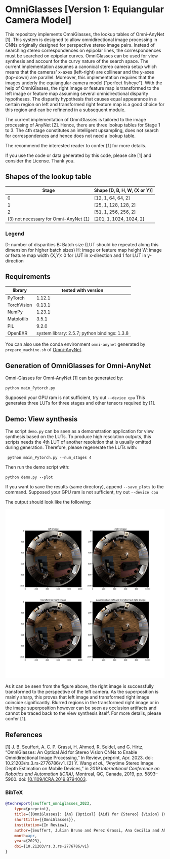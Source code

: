 # OmniGlasses [Version 1: Equiangular Camera Model]

This repository implements OmniGlasses, the lookup tables of Omni-AnyNet [1].
This system is designed to allow omnidirectional image processing in CNNs originally designed for perspective stereo image pairs.
Instead of searching stereo correspondences on epipolar lines, the correspondences must be searched on epipolar curves.
OmniGlasses can be used for view synthesis and account for the curvy nature of the search space.
The current implementation assumes a canonical stereo camera setup which means that the cameras' x-axes (left-right) are collinear and the y-axes (top-down) are parallel.
Moreover, this implementation requires that the images underly the equiangular camera model ("perfect fisheye").
With the help of OmniGlasses, the right image or feature map is transformed to the left image or feature map assuming several omnidirectional disparity hypotheses. The disparity hypothesis that causes equal appearance in a certain region on left and transformed right feature map is a good choice for this region and can be refinened in a subsequent module.

The current implementation of OmniGlasses is tailored to the image processing of AnyNet [2]. Hence, there are three lookup tables for Stage 1 to 3.
The 4th stage constitutes an intelligent upsampling, does not search for correspondences and hence does not need a lookup table.

The recommend the interested reader to confer [1] for more details.

If you use the code or data generated by this code, please cite [1] and consider the License. Thank you.

## Shapes of the lookup table

| Stage                                 | Shape [D, B, H, W, {X or Y}] |
| ------------------------------------- | ---------------------------- |
| 0                                     | [12, 1, 64, 64, 2]           |
| 1                                     | [25, 1, 128, 128, 2]         |
| 2                                     | [51, 1, 256, 256, 2]         |
| (3) not necessary for Omni-AnyNet [1] | [201, 1, 1024, 1024, 2]      |

### Legend

D: number of disparities
B: Batch size (LUT should be repeated along this dimension for higher batch sizes)
H: image or feature map height
W: image or feature map width
{X,Y}: 0 for LUT in x-direction and 1 for LUT in y-direction

## Requirements

| library     | tested with version                           |
| ----------- | --------------------------------------------- |
| PyTorch     | 1.12.1                                        |
| TorchVision | 0.13.1                                        |
| NumPy       | 1.23.1                                        |
| Matplotlib  | 3.5.1                                         |
| PIL         | 9.2.0                                         |
| OpenEXR     | system library: 2.5.7; python bindings: 1.3.8 |

You can also use the conda environment `omni-anynet` generated by `prepare_machine.sh` of [Omni-AnyNet](https://github.com/hamza9305/Omni-AnyNet).

## Generation of OmniGlasses for Omni-AnyNet

Omni-Glasses for Omni-AnyNet [1] can be generated by:

`python main_Pytorch.py`

Supposed your GPU ram is not sufficient, try out `--device cpu`
This generates three LUTs for three stages and other tensors required by [1].

## Demo: View synthesis

The script `demo.py`  can be seen as a demonstration application for view synthesis based on the LUTs.
To produce high resolution outputs, this scripts needs the 4th LUT of another resolution that is usually omitted during generation.
Therefore, please regenerate the LUTs with:

` python main_Pytorch.py --num_stages 4`

Then run the demo script with:

`python demo.py --plot`

If you want to save the results (same directory), append `--save_plots` to the command.
Supposed your GPU ram is not sufficient, try out `--device cpu`

The output should look like the following:

![View Synthesis](demo_res/demo.svg)

As it can be seen from the figure above, the right image is successfully transformed to the perspective of the left camera. As the superposition is mainly sharp, this proves that left image and transformed right image coincide significantly. Blurred regions in the transformed right image or in the image superposition however can be seen as occlusion artifacts and cannot be traced back to the view synthesis itself. For more details, please confer [1].

## References

[1] J. B. Seuffert, A. C. P. Grassi, H. Ahmed, R. Seidel, and G. Hirtz, “OmniGlasses: An Optical Aid for Stereo Vision CNNs to Enable Omnidirectional Image Processing,” In Review, preprint, Apr. 2023. doi: 10.21203/rs.3.rs-2776786/v1.
[2] Y. Wang *et al.*, “Anytime Stereo Image Depth Estimation on Mobile Devices,” in *2019 International Conference on Robotics and Automation (ICRA)*, Montreal, QC, Canada, 2019, pp. 5893–5900. doi: [10.1109/ICRA.2019.8794003](https://doi.org/10.1109/ICRA.2019.8794003).  

### BibTeX

```bibtex
@techreport{seuffert_omniglasses_2023,
    type={preprint},
    title={{OmniGlasses}: {An} {Optical} {Aid} for {Stereo} {Vision} {CNNs} to {Enable} {Omnidirectional} {Image} {Processing}},
    shorttitle={{OmniGlasses}},
    institution={In Review},
    author={Seuffert, Julian Bruno and Perez Grassi, Ana Cecilia and Ahmed, Hamza and Seidel, Roman and Hirtz, Gangolf},
    month=apr,
    year={2023},
    doi={10.21203/rs.3.rs-2776786/v1}
}
```
